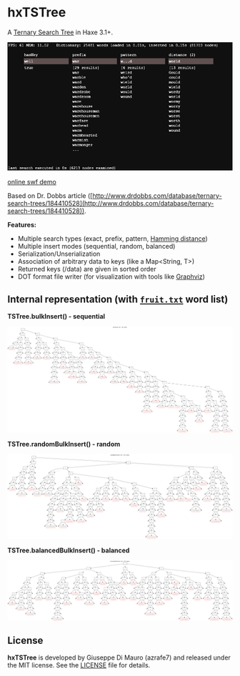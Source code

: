 hxTSTree
========

A [Ternary Search Tree](http://en.wikipedia.org/wiki/Ternary_search_tree) in Haxe 3.1+.

![](screenshot.png)

[online swf demo](https://dl.dropboxusercontent.com/u/32864004/dev/FPDemo/hxTSTreeDemo.swf)

Based on Dr. Dobbs article ([http://www.drdobbs.com/database/ternary-search-trees/184410528](http://www.drdobbs.com/database/ternary-search-trees/184410528)).

**Features:**

 - Multiple search types (exact, prefix, pattern, [Hamming distance](http://en.wikipedia.org/wiki/Hamming_distance))
 - Multiple insert modes (sequential, random, balanced)
 - Serialization/Unserialization
 - Association of arbitrary data to keys (like a Map<String, T>)
 - Returned keys (/data) are given in sorted order
 - DOT format file writer (for visualization with tools like [Graphviz](http://www.graphviz.org/)) 

## Internal representation (with [`fruit.txt`](assets/fruit.txt) word list)

**TSTree.bulkInsert() - sequential**

![](bulkInsert.png)


**TSTree.randomBulkInsert() - random**

![](randomBulkInsert.png)


**TSTree.balancedBulkInsert() - balanced**

![](balancedBulkInsert.png)

## License

**hxTSTree** is developed by Giuseppe Di Mauro (azrafe7) and released under the MIT license. See the [LICENSE](LICENSE) file for details. 